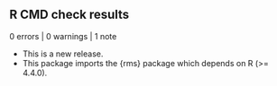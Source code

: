 ## R CMD check results

0 errors | 0 warnings | 1 note

* This is a new release.
* This package imports the {rms} package which depends on R (>= 4.4.0).
